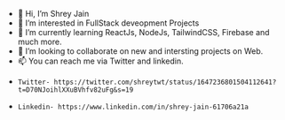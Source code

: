 - 👋 Hi, I’m Shrey Jain
- 👀 I’m interested in FullStack deveopment Projects
- 🌱 I’m currently learning ReactJs, NodeJs, TailwindCSS, Firebase and much more.
- 💞️ I’m looking to collaborate on new and intersting projects on Web.
- 📫 You can reach me via Twitter and linkedin.
-     Twitter- https://twitter.com/shreytwt/status/1647236801504112641?t=D70NJoihlXXuBVhfv82uFg&s=19
-     Linkedin- https://www.linkedin.com/in/shrey-jain-61706a21a



